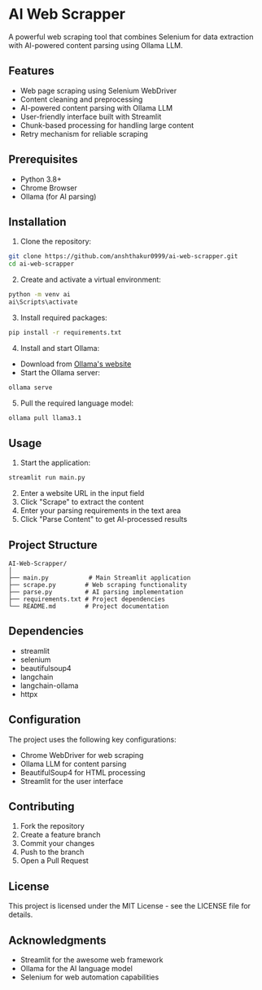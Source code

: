 # AI Web Scrapper

A powerful web scraping tool that combines Selenium for data extraction with AI-powered content parsing using Ollama LLM.

## Features

- Web page scraping using Selenium WebDriver
- Content cleaning and preprocessing
- AI-powered content parsing with Ollama LLM
- User-friendly interface built with Streamlit
- Chunk-based processing for handling large content
- Retry mechanism for reliable scraping

## Prerequisites

- Python 3.8+
- Chrome Browser
- Ollama (for AI parsing)

## Installation

1. Clone the repository:
```bash
git clone https://github.com/anshthakur0999/ai-web-scrapper.git
cd ai-web-scrapper
```

2. Create and activate a virtual environment:
```bash
python -m venv ai
ai\Scripts\activate
```

3. Install required packages:
```bash
pip install -r requirements.txt
```

4. Install and start Ollama:
- Download from [Ollama's website](https://ollama.ai/download)
- Start the Ollama server:
```bash
ollama serve
```

5. Pull the required language model:
```bash
ollama pull llama3.1
```

## Usage

1. Start the application:
```bash
streamlit run main.py
```

2. Enter a website URL in the input field
3. Click "Scrape" to extract the content
4. Enter your parsing requirements in the text area
5. Click "Parse Content" to get AI-processed results

## Project Structure

```
AI-Web-Scrapper/
│
├── main.py           # Main Streamlit application
├── scrape.py        # Web scraping functionality
├── parse.py         # AI parsing implementation
├── requirements.txt # Project dependencies
└── README.md        # Project documentation
```

## Dependencies

- streamlit
- selenium
- beautifulsoup4
- langchain
- langchain-ollama
- httpx

## Configuration

The project uses the following key configurations:

- Chrome WebDriver for web scraping
- Ollama LLM for content parsing
- BeautifulSoup4 for HTML processing
- Streamlit for the user interface

## Contributing

1. Fork the repository
2. Create a feature branch
3. Commit your changes
4. Push to the branch
5. Open a Pull Request

## License

This project is licensed under the MIT License - see the LICENSE file for details.

## Acknowledgments

- Streamlit for the awesome web framework
- Ollama for the AI language model
- Selenium for web automation capabilities
